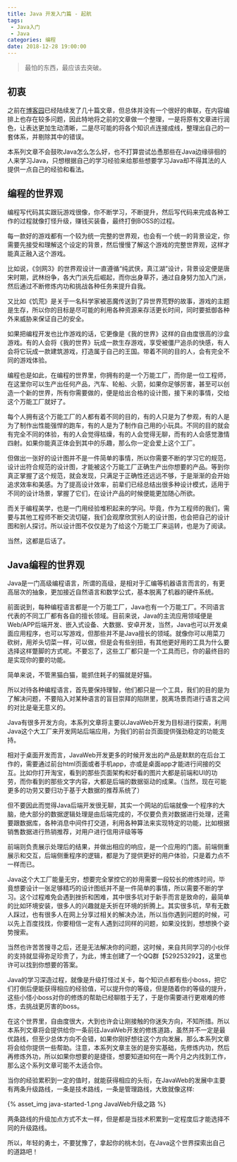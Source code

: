 ```yaml
---
title: Java 开发入门篇 - 起航
tags: 
 - Java入门
 - Java
categories: 编程
date: 2018-12-28 19:00:00
---
```


> 最怕的东西，最应该去突破。

## 初衷

之前在[博客园](http://www.cnblogs.com/mfrank/)已经陆续发了几十篇文章，但总体并没有一个很好的串联，在内容编排上也存在较多问题，因此特地将之前的文章做一个整理，一是将原有文章进行润色，让表达更加生动清晰，二是尽可能的将各个知识点连接成线，整理出自己的一套体系，并剔除其中的错误。

本系列文章不会鼓吹Java怎么怎么好，也不打算尝试怂恿那些在Java边缘徘徊的人来学习Java，只想根据自己的学习经验来给那些想要学习Java却不得其法的人提供一点自己的经验和看法。

## 编程的世界观

编程写代码其实跟玩游戏很像，你不断学习，不断提升，然后写代码来完成各种工作的过程就像打怪升级，赚钱买装备，最终打倒BOSS的过程。

每一款好的游戏都有一个较为统一完整的世界观，也会有一个统一的背景设定，你需要先接受和理解这个设定的背景，然后慢慢了解这个游戏的完整世界观，这样才能真正融入这个游戏。

比如说，《剑网3》的世界观设计一直遵循“纯武侠，真江湖”设计，背景设定便是唐宋时期，武林纷争，各大门派先后崛起，而你出身草芥，通过自身努力加入门派，然后通过不断修炼内功和挑战各种任务来提升自我。

又比如《饥荒》是关于一名科学家被恶魔传送到了异世界荒野的故事，游戏的主题是生存，所以你的目标是尽可能的利用各种资源来存活更长时间，同时要抵御各种外来威胁来保证自己的安全。

如果把编程开发也比作游戏的话，它更像是《我的世界》这样的自由度很高的沙盒游戏。有的人会将《我的世界》玩成一款生存游戏，享受被僵尸追杀的快感，有人会将它玩成一款建筑游戏，打造属于自己的王国。带着不同的目的人，会有完全不同的游戏体验。

编程也是如此，在编程的世界里，你拥有的是一个万能工厂，而你是一位工程师，在这里你可以生产出任何产品，汽车、轮船、火箭，如果你足够厉害，甚至可以创造一个新的世界，所有你需要做的，便是给出合格的设计图，接下来的事情，交给这个万能工厂就好了。

每个人拥有这个万能工厂的人都有着不同的目的，有的人只是为了参观，有的人是为了制作出性能强悍的跑车，有的人是为了制作自己用的小玩具。不同的目的就会有完全不同的体验，有的人会觉得枯燥，有的人会觉得无聊，而有的人会感觉激情四射。如果你能真正体会到其中的乐趣，那么你一定会爱上这个工厂。

但做出一张好的设计图并不是一件简单的事情，所以你需要不断的学习它的规范，设计出符合规范的设计图，才能被这个万能工厂正确生产出你想要的产品。等到你真正掌握了这个规范，就会发现，只满足于正确性还远远不够，于是渐渐的会开始追求效率和美感。为了提高设计效率，前辈们已经总结出很多种设计模式，适用于不同的设计场景，掌握了它们，在设计产品的时候便能更加随心所欲。

而关于编程美学，也是一门用经验堆积起来的学问。毕竟，作为工程师的我们，需要与其他工程师不断交流切磋，我们会观摩欣赏别人的设计图，也会把自己的设计图和别人探讨。所以设计图不仅仅是为了给这个万能工厂来运转，也是为了阅读。

当然，这都是后话了。

## Java编程的世界观

Java是一门高级编程语言，所谓的高级，是相对于汇编等机器语言而言的，有更高层次的抽象，更加接近自然语言和数学公式，基本脱离了机器的硬件系统。

前面说到，每种编程语言都是一个万能工厂，Java也有一个万能工厂。不同语言代表的不同工厂都有各自的擅长领域。目前来说，Java的主流应用领域便是Web/APP后端开发、嵌入式设备、大数据、安卓开发，当然，Java也可以开发桌面应用程序，也可以写游戏，但那些并不是Java擅长的领域。就像你可以用菜刀砍树，用斧头切菜一样，可以做，但是会有些别扭，有其他更好用的工具为什么要选择这样蹩脚的方式呢。不要忘了，这些工厂都只是一个工具而已，你的最终目的是实现你的要的功能。

简单来说，不管黑猫白猫，能抓住耗子的猫就是好猫。

所以对待各种编程语言，首先要保持理智，他们都只是一个工具，我们的目的是为了解决问题，不要陷入对某种语言的盲目崇拜的陷阱里，脱离场景而进行语言之间的对比是毫无意义的。

Java有很多开发方向，本系列文章将主要以JavaWeb开发为目标进行探索，利用Java这个大工厂来开发网站后端应用，为我们的前台页面提供强劲稳定的功能支持。

相对于桌面开发而言，JavaWeb开发更多的时候开发出的产品是默默的在后台工作的，需要通过前台html页面或者手机app，亦或是桌面app才能进行间接的交互。比如你打开淘宝，看到的那些页面架构和好看的图片大都是前端和UI的功劳，而你看到的那些文字内容，大都是后端的数据驱动的成果。（当然，现在可能更多的功劳又要归功于基于大数据的推荐系统了）

但不要因此而觉得Java后端开发很无聊，其实一个网站的后端就像一个程序的大脑，绝大部分的数据逻辑处理是由后端完成的，不仅要负责对数据进行处理，还需要跟数据库，各种消息中间件打交道，利用各种算法来实现特定的功能，比如根据销售数据进行热销推荐，对用户进行信用评级等等

前端则负责展示处理后的结果，并做出相应的响应，是一个应用的门面。前端侧重展示和交互，后端侧重程序的逻辑，都是为了提供更好的用户体验，只是着力点不一样而已。

Java这个大工厂能量无穷，想要完全掌控它的妙用需要一段较长的修炼时间，毕竟想要设计一张足够精巧的设计图纸并不是一件简单的事情，所以需要不断的学习。这个过程难免会遇到挫折和困难，其中很多坑对于新手而言是致命的，最简单的比如环境安装，很多人的兴趣就是夭折在环境的折腾上。其实很多坑，早有无数人踩过，也有很多人在网上分享过相关的解决办法，所以当你遇到问题的时候，可以先上百度找找，你要相信一定有人遇到过同样的问题，如果没找到，想想换个姿势搜索。

当然也许苦苦搜寻之后，还是无法解决你的问题，这时候，来自共同学习的小伙伴的支持就显得弥足珍贵了，为此，博主创建了一个QQ群【529253292】，这里也许可以找到你想要的答案。

Java的学习深造过程，就像是升级打怪过关卡，每个知识点都有些小boss，把它们打倒后便能获得相应的经验值，可以提升你的等级，但是随着你的等级的提升，这些小怪小boss对你的修炼的帮助已经聊胜于无了，于是你需要进行更艰难的修炼，去挑战更厉害的boss。

在这个世界里，自由度很大，大到也许会让刚接触的你迷失方向，不知所措。所以本系列文章将会提供给你一条前往JavaWeb开发的修炼道路，虽然并不一定是最优路线，但至少总体方向不会错，如果你刚好想往这个方向发展，那么本系列文章将会给你提供一些帮助。注意，本系列文章主张的是夯实基础，先修炼内功，然后再修炼外功，所以如果你想要的是捷径，想要知道如何在一两个月之内找到工作，那么这个系列文章可能不太适合你。

当你的经验累积到一定的值时，就能获得相应的头衔，在JavaWeb的发展中主要有两条升级路线，一条是技术路线，一条是管理路线，大致就像这样:

{% asset_img java-started-1.png JavaWeb升级之路 %}

两条路线的升级加点方式不太一样，但是都是当技术积累到一定程度后才能选择不同的升级路线。

所以，年轻的勇士，不要犹豫了，拿起你的桃木剑，在Java这个世界探索出自己的道路吧！

